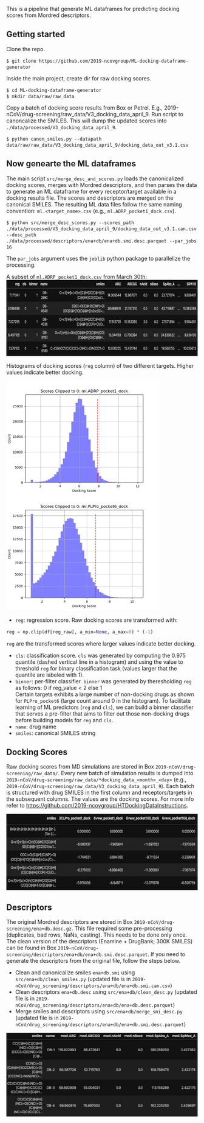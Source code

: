 This is a pipeline that generate ML dataframes for predicting docking scores from Mordred descriptors.

## Getting started
Clone the repo.
```shell
$ git clone https://github.com/2019-ncovgroup/ML-docking-dataframe-generator
```

Inside the main project, create dir for raw docking scores.
```shell
$ cd ML-docking-dataframe-generator
$ mkdir data/raw/raw_data
```

Copy a batch of docking score results from Box or Petrel. E.g., 2019-nCoV/drug-screening/raw_data/V3_docking_data_april_9.
Run script to canoncalize the SMILES. This will dump the updated scores into `./data/processed/V3_docking_data_april_9`.
```shell
$ python canon_smiles.py --datapath data/raw/raw_data/V3_docking_data_april_9/docking_data_out_v3.1.csv
```

## Now genearte the ML dataframes
The main script `src/merge_desc_and_scores.py` loads the canonicalized docking scores, merges with Mordred descriptors, and then parses the data to generate an ML dataframe for every receptor/target available in a docking results file. The scores and descriptors are merged on the canonical SMILES. The resulting ML data files follow the same naming convention: `ml.<target_name>.csv` (e.g., `ml.ADRP_pocket1_dock.csv`).

```
$ python src/merge_desc_scores.py --scores_path ./data/processed/V3_docking_data_april_9/docking_data_out_v3.1.can.csv --desc_path ./data/processed/descriptors/ena+db/ena+db.smi.desc.parquet --par_jobs 16
```
The `par_jobs` argument uses the `joblib` python package to parallelize the processing.

A subset of `ml.ADRP_pocket1_dock.csv` from March 30th:
<img src="figs/ML-df-example.png" alt="drawing" height="200"/>

Histograms of docking scores (`reg` column) of two different targets. Higher values indicate better docking.

<img src="figs/dock.score.bin.ml.ADRP_pocket1_dock.png" alt="drawing" width="400"/> <img src="figs/dock.score.bin.ml.PLPro_pocket6_dock.png" alt="drawing" width="400"/>

- `reg`: regression score. Raw docking scores are transformed with:
```python
reg = np.clip(df[reg_raw], a_min=None, a_max=0) * (-1)
```
`reg` are the transformed scores where larger values indicate better docking.
- `cls`: classification score. `cls` was generated by computing the 0.975 quantile (dashed vertical line in a histogram) and using the value to threshold `reg` for binary classification task (values larger that the quantile are labeled with 1).
- `binner`: per-filter classifier. `binner` was generated by theresholding `reg` as follows: 0 if reg_value < 2 else 1 <br>
Certain targets exhibits a large number of non-docking drugs as shown for `PLPro_pocket6` (large count around 0 in the histogram). To facilitate learning of ML predictors (`reg` and `cls`), we can build a binner classifier that serves a pre-filter that aims to filter out those non-docking drugs before building models for `reg` and `cls`.
- `name`: drug name
- `smiles`: canonical SMILES string

## Docking Scores
Raw docking scores from MD simulations are stored in Box `2019-nCoV/drug-screening/raw_data/`. Every new batch of simulation results is dumped into `2019-nCoV/drug-screening/raw_data/*docking_data_<month>_<day>` (e.g., `2019-nCoV/drug-screening/raw_data/V3_docking_data_april_9`).
Each batch is structured with drug SMILES in the first column and receptors/targets in the subsequent columns. The values are the docking scores. For more info refer to https://github.com/2019-ncovgroup/HTDockingDataInstructions.

<img src="figs/docking-results-example.png" alt="drawing" height="200"/>

## Descriptors
The original Mordred descriptors are stored in Box `2019-nCoV/drug-screening/ena+db.desc.gz`. This file required some pre-processing (duplicates, bad rows, NaNs, casting). This needs to be done only once. The clean version of the descriptors (Enamine + DrugBank; 300K SMILES) can be found in Box `2019-nCoV/drug-screening/descriptors/ena+db/ena+db.smi.desc.parquet`. If you need to generate the descriptors from the original file, follow the steps below.

- Clean and canonicalize smiles `ena+db.smi` using `src/ena+db/clean_smiles.py` (updated file is in `2019-nCoV/drug_screening/descriptors/ena+db/ena+db.smi.can.csv`)
- Clean descriptors `ena+db.desc` using `src/ena+db/clean_desc.py` (updated file is in `2019-nCoV/drug_screening/descriptors/ena+db/ena+db.desc.parquet`)
- Merge smiles and descriptors using `src/ena+db/merge_smi_desc.py` (updated file is in `2019-nCoV/drug_screening/descriptors/ena+db/ena+db.smi.desc.parquet`)

<img src="figs/smi-desc-df.png" alt="drawing" height="220"/>

